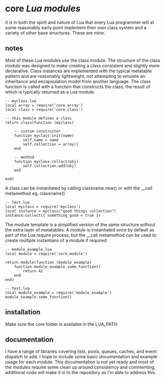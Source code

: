 # core _Lua modules_

It is in both the spirit and nature of Lua that every Lua programmer will at some reasonably early point implement their own class system and a variety of other base structures. These are mine.

## notes

Most of these Lua modules use the class module. The structure of the class module was designed to make creating a class consistent and slightly more declarative. Class instances are implemented with the typical metatable pattern and are reasonably lightweight, not attempting to emulate an inheritance and encapsulation model from another language. The class function is called with a function that constructs the class, the result of which is typically returned as a Lua module.

	-- myclass.lua
	local array = require('core.array')
	local class = require('core.class')

	-- this module defines a class
	return class(function (myclass)

		-- custom constructor
		function myclass:init(name)
			self.name = name
			self.collection = array()
		end
	
		-- method
		function myclass:collect(obj)
			self.collection:add(obj)
		end

	end)

A class can be instantiated by calling classname.new() or with the __call metamethod eg. classname()

	-- test.lua
	local myclass = require('myclass')
	local instance = myclass("good things collection")
	instance:collect({ something_good = true })

The module template is a simplified version of the same structure without the extra layer of metatables. A module is instantiated once by default as part of the Lua require process, but the __call metamethod can be used to create multiple instantians of a module if required.

	-- module_example.lua
	local module = require('core.module')

	return module(function (module_example)
		function module_example.some_function()
			return 42
		end
	end)
	
	-- test.lua
	local module_example = require('module_example')
	module_example.some_function()


## installation

Make sure the core folder is available in the LUA_PATH
	
## documentation

I have a range of libraries covering lists, pools, queues, caches, and event dispatch to add. I hope to include some basic documentation and example usage for each module. This documentation is not yet ready and most of the modules require some clean up around consistency and commenting, additional code will make it in to the repository as I'm able to address this.
 

